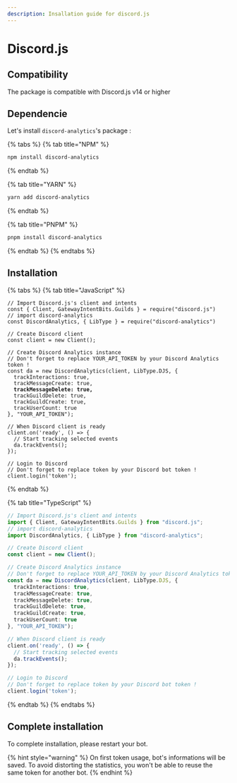 ```yaml
---
description: Insallation guide for discord.js
---
```


# Discord.js

## Compatibility

The package is compatible with Discord.js v14 or higher

## Dependencie

Let's install `discord-analytics`'s package :&#x20;

{% tabs %}
{% tab title="NPM" %}
```sh
npm install discord-analytics
```
{% endtab %}

{% tab title="YARN" %}
```bash
yarn add discord-analytics
```
{% endtab %}

{% tab title="PNPM" %}
```bash
pnpm install discord-analytics
```
{% endtab %}
{% endtabs %}

## Installation

{% tabs %}
{% tab title="JavaScript" %}
<pre class="language-javascript" data-overflow="wrap"><code class="lang-javascript">// Import Discord.js's client and intents
const { Client, GatewayIntentBits.Guilds } = require("discord.js")
// import discord-analytics
const DiscordAnalytics, { LibType } = require("discord-analytics")

// Create Discord client
const client = new Client();

// Create Discord Analytics instance
// Don't forget to replace YOUR_API_TOKEN by your Discord Analytics token !
const da = new DiscordAnalytics(client, LibType.DJS, {
  trackInteractions: true,
  trackMessageCreate: true,
<strong>  trackMessageDelete: true,
</strong>  trackGuildDelete: true,
  trackGuildCreate: true,
  trackUserCount: true
}, "YOUR_API_TOKEN");

// When Discord client is ready
client.on('ready', () => {
  // Start tracking selected events
  da.trackEvents();
});

// Login to Discord
// Don't forget to replace token by your Discord bot token !
client.login('token');
</code></pre>
{% endtab %}

{% tab title="TypeScript" %}
```typescript
// Import Discord.js's client and intents
import { Client, GatewayIntentBits.Guilds } from "discord.js";
// import discord-analytics
import DiscordAnalytics, { LibType } from "discord-analytics";

// Create Discord client
const client = new Client();

// Create Discord Analytics instance
// Don't forget to replace YOUR_API_TOKEN by your Discord Analytics token !
const da = new DiscordAnalytics(client, LibType.DJS, {
  trackInteractions: true,
  trackMessageCreate: true,
  trackMessageDelete: true,
  trackGuildDelete: true,
  trackGuildCreate: true,
  trackUserCount: true
}, "YOUR_API_TOKEN");

// When Discord client is ready
client.on('ready', () => {
  // Start tracking selected events
  da.trackEvents();
});

// Login to Discord
// Don't forget to replace token by your Discord bot token !
client.login('token');
```
{% endtab %}
{% endtabs %}

## Complete installation

To complete installation, please restart your bot.

{% hint style="warning" %}
On first token usage, bot's informations will be saved. To avoid distorting the statistics, you won't be able to reuse the same token for another bot.
{% endhint %}
